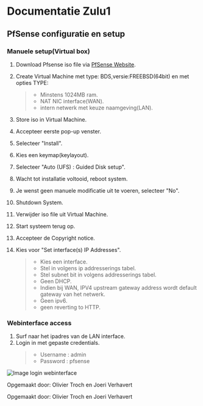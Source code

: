 # Documentatie  Zulu1
## PfSense configuratie en setup

### Manuele setup(Virtual box)

1. Download Pfsense iso file via [PfSense Website](https://www.pfsense.org/download/). 

2. Create Virtual Machine met type: BDS,versie:FREEBSD(64bit) en met opties TYPE:
    >* Minstens 1024MB ram.
    >* NAT NIC interface(WAN).
    >* intern netwerk met keuze naamgeving(LAN).
3. Store iso in Virtual Machine.
4. Accepteer eerste pop-up venster.
5. Selecteer "Install". 
6. Kies een keymap(keylayout). 
7. Selecteer "Auto (UFS) : Guided Disk setup".
8. Wacht tot installatie voltooid, reboot system. 
9. Je wenst geen manuele modificatie uit te voeren, selecteer "No". 
10. Shutdown System. 
11. Verwijder iso file uit Virtual Machine.
12. Start systeem terug op. 
11. Accepteer de Copyright notice. 
12. Kies voor "Set interface(s) IP Addresses".

    >* Kies een interface. 
    >* Stel in volgens ip addresserings tabel. 
    >* Stel subnet bit in volgens addresserings tabel.
    >* Geen DHCP. 
    >* Indien bij WAN, IPV4 upstream gateway address wordt default gateway van het netwerk.
    >* Geen ipv6.
    >* geen reverting to HTTP. 

### Webinterface access

 1. Surf naar het ipadres van de LAN interface. 
 2. Login in met gepaste credentials.
    >* Username : admin
    >* Password : pfsense

![Image login webinterface](https://github.com/HoGentTIN/p3ops-1920-green/tree/master/Documentatie/zulu1/Images/WebinterfaceLoginPfsense.PNG)
    
    
Opgemaakt door: Olivier Troch en Joeri Verhavert
    
Opgemaakt door: Olivier Troch en Joeri Verhavert
